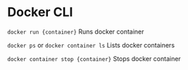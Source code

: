 # Docker CLI

`docker run {container}` Runs docker container

`docker ps` or `docker container ls` Lists docker containers

`docker container stop {container}` Stops docker container
